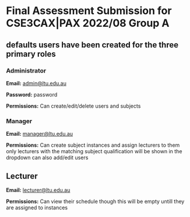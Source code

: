 
# Final Assessment Submission for CSE3CAX|PAX 2022/08 Group A

## defaults users have been created for the three primary roles
### Administrator
**Email:** admin@ltu.edu.au

**Password:** password 

**Permissions:** 
Can create/edit/delete users and subjects 

### Manager
**Email:** manager@ltu.edu.au

**Permissions:**
Can create subject instances and assign lecturers to them
only lecturers with the matching subject qualification will be shown in the dropdown 
can also add/edit users

## Lecturer
**Email:** lecturer@ltu.edu.au

**Permissions:** 
Can view their schedule though this will be empty untill they are assigned to instances